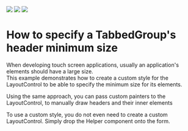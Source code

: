 <!-- default badges list -->
![](https://img.shields.io/endpoint?url=https://codecentral.devexpress.com/api/v1/VersionRange/128633147/10.1.4%2B)
[![](https://img.shields.io/badge/Open_in_DevExpress_Support_Center-FF7200?style=flat-square&logo=DevExpress&logoColor=white)](https://supportcenter.devexpress.com/ticket/details/E2519)
[![](https://img.shields.io/badge/📖_How_to_use_DevExpress_Examples-e9f6fc?style=flat-square)](https://docs.devexpress.com/GeneralInformation/403183)
<!-- default badges end -->
# How to specify a TabbedGroup's header  minimum size


<p>When developing touch screen applications, usually an application's elements should have a large size.<br />
This example demonstrates how to create a custom style for the LayoutControl to be able to specify the minimum size for its elements.</p><p>Using the same approach, you can pass custom painters to the LayoutControl, to manually draw headers and their inner elements</p><p>To use a custom style, you do not even need to create a custom LayoutControl. Simply drop the Helper component onto the form.</p>

<br/>


